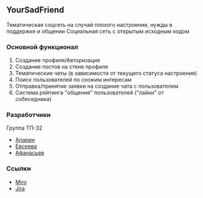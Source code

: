 ## YourSadFriend 
Тематическая соцсеть на случай плохого настроения, нужды в поддержке и общении
Социальная сеть с открытым исходным кодом


### Основной функционал
1. Создание профиля/Авторизация
2. Создание постов на стене профиля
3. Тематические чаты (в зависимости от текущего статуса настроения)
4. Поиск пользователей по схожим интересам
5. Отправка/принятие заявки на создание чата с пользователем
6. Система рейтинга "общения" пользователей ("лайки" от собеседника)  

### Разработчики
Группа ТП-32
* [Апарин](https://github.com/maloremix)
*  [Евсеева](https://github.com/evseeeva)
* [Афанасьев](https://github.com/MikhailAfanasjev)

### Ссылки
* [Miro](https://miro.com/app/board/uXjVOFsysG0=/)
* [Jira](https://yoursadfriend.atlassian.net/jira/software/projects/SN/boards/1)

